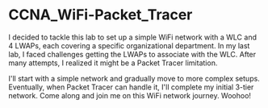 # CCNA_WiFi-Packet_Tracer
I decided to tackle this lab to set up a simple WiFi network with a WLC and 4 LWAPs, each covering a specific organizational department. In my last lab, I faced challenges getting the LWAPs to associate with the WLC. After many attempts, I realized it might be a Packet Tracer limitation.

I'll start with a simple network and gradually move to more complex setups. Eventually, when Packet Tracer can handle it, I'll complete my initial 3-tier network. Come along and join me on this WiFi network journey. Woohoo!

